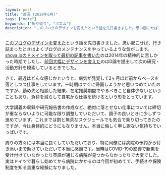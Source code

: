 ```yaml
---
layout: post
title: "近況 (2020年6月)"
tags: ["note"]
keywords: ["振り返り", "ポエム"]
description: "このブログのデザインを変えたという話を先日書きました。思い起こせば、行き詰まったときはよくブログのメンテナンスをやっているような気がします。"
---
```


[このブログのデザインを変えた](/ja/posts/blog-design)という話を先日書きました。思い起こせば、行き詰まったときはよくブログのメンテナンスをやっているような気がします。[shoya.ioのドメインを取って最初の記事を書いた](/ja/posts/how-google-works/)のは2014年の精神的に苦しかった時期でしたし、[前回大幅にデザインを変えた](/ja/posts/hugo/)のはD論を提出して次の研究・活動方針を模索しているときでした。

さて、最近はどんな感じかというと、病気が発覚して2ヶ月ほど前からペースを落としつつ仕事をしています。一時期はすぐに帰国しようかと思いつめていたのですが、勤め先と相談した結果、在宅推奨期間でやるべきこと自体少ないということもあり、負荷を減らして自宅から仕事を続けるという形をとっています。

大学講義の収録や研究報告書の作成など、絶対に落とせない仕事については締切が重ならないように可能な限り調整していただいて、調子の良いときに少しずつ進めています。これまでは割と無茶なスケジュールでも気合で乗り切ってきたのですが、今は身体的にどうにもなりません。本当に悔しく申し訳ない気持ちでいっぱいです。

周りの方々には本当に良くしていただいており、特に同僚には病院の予約から付き添いまで助けていただいて本当に感謝です。当時はCOVID-19の影響で新患を受け付けていなかったり英語が通じる病院が見つからなかったりで大変でした。実はドイツで暮らし始めてから病院にかかるのは今回が初めてで、手続きや保険制度を知る貴重な経験になりました。